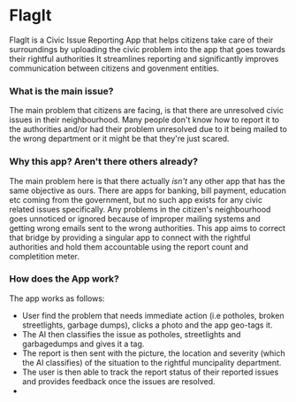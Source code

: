 # FlagIt
FlagIt is a Civic Issue Reporting App that helps citizens take care of their surroundings by uploading the civic problem into the app that goes towards their rightful authorities
It streamlines reporting and significantly improves communication between citizens and govenment entities.

### What is the main issue?
The main problem that citizens are facing, is that there are unresolved civic issues in their neighbourhood. Many people don't know how to report it to the authorities and/or had their problem unresolved due to it being mailed to the wrong department or it might be that they're just scared.


### Why this app? Aren't there others already?
The main problem here is that there actually *isn't* any other app that has the same objective as ours. There are apps for banking, bill payment, education etc coming from the government, but no such app exists for any civic related issues specifically. Any problems in the citizen's neighbourhood goes unnoticed or ignored because of improper mailing systems and getting wrong emails sent to the wrong authorities. This app aims to correct that bridge by providing a singular app to connect with the rightful authorities and hold them accountable using the report count and completition meter. 

### How does the App work?
The app works as follows:
- User find the problem that needs immediate action (i.e potholes, broken streetlights, garbage dumps), clicks a photo and the app geo-tags it.
- The AI then classifies the issue as potholes, streetlights and garbagedumps and gives it a tag.
- The report is then sent with the picture, the location and severity (which the AI classifies) of the situation to the rightful muncipality department.
- The user is then able to track the report status of their reported issues and provides feedback once the issues are resolved.
- 


